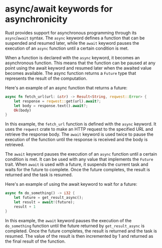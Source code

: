 # async/await keywords for asynchronicity

Rust provides support for asynchronous programming through its `async`/`await` syntax. The `async` keyword defines a function that can be suspended and resumed later, while the `await` keyword pauses the execution of an `async` function until a certain condition is met.

When a function is declared with the `async` keyword, it becomes an asynchronous function. This means that the function can be paused at any point using the await keyword and resumed later when the awaited value becomes available. The async function returns a `Future` type that represents the result of the computation.

Here's an example of an async function that returns a future:

```rust
async fn fetch_url(url: &str) -> Result<String, reqwest::Error> {
    let response = reqwest::get(url).await?;
    let body = response.text().await?;
    Ok(body)
}
```

In this example, the `fetch_url` function is defined with the `async` keyword. It uses the `reqwest` crate to make an HTTP request to the specified URL and retrieve the response body. The `await` keyword is used twice to pause the execution of the function until the response is received and the body is retrieved.

The `await` keyword pauses the execution of an `async` function until a certain condition is met. It can be used with any value that implements the `Future` trait. When `await` is used with a future, it suspends the current task and waits for the future to complete. Once the future completes, the result is returned and the task is resumed.

Here's an example of using the await keyword to wait for a future:

```rust
async fn do_something() -> i32 {
    let future = get_result_async();
    let result = await!(future);
    result + 1
}
```

In this example, the `await` keyword pauses the execution of the `do_something` function until the future returned by `get_result_async` is completed. Once the future completes, the result is returned and the task is resumed. The value of the result is then incremented by 1 and returned as the final result of the function.
